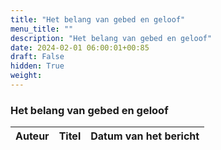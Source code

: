 ```yaml
---
title: "Het belang van gebed en geloof"
menu_title: ""
description: "Het belang van gebed en geloof"
date: 2024-02-01 06:00:01+00:85
draft: False
hidden: True
weight:
---
```

### Het belang van gebed en geloof

**Auteur** | **Titel** | **Datum van het bericht**
---|---|---
